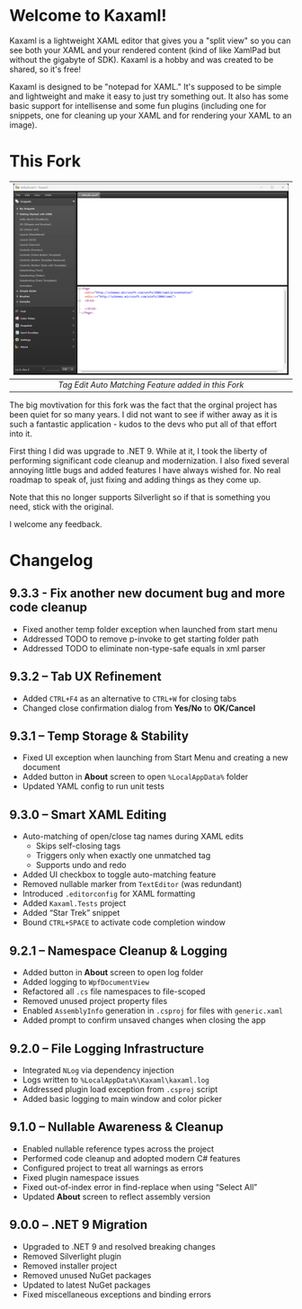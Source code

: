 # Welcome to Kaxaml!

Kaxaml is a lightweight XAML editor that gives you a "split view" so you can see both your XAML and your rendered content (kind of like XamlPad but without the gigabyte of SDK). Kaxaml is a hobby and was created to be shared, so it's free!

Kaxaml is designed to be "notepad for XAML." It's supposed to be simple and lightweight and make it easy to just try something out. It also has some basic support for intellisense and some fun plugins (including one for snippets, one for cleaning up your XAML and for rendering your XAML to an image).

# This Fork

| ![Demo of Tag Edit Auto Match](Assets/AutoTagMatchEditing.gif) | 
|:--:|
| *Tag Edit Auto Matching Feature added in this Fork* |

The big movtivation for this fork was the fact that the orginal project has been quiet for so many years.  I did not want to see if wither away as it is such a fantastic application - kudos to the  devs who put all of that effort into it.

First thing I did was upgrade to .NET 9.  While at it, I took the liberty of performing significant code cleanup and modernization.  I also fixed several annoying little bugs and added features I have always wished for.  No real roadmap to speak of, just fixing and adding things as they come up.

Note that this no longer supports Silverlight so if that is something you need, stick with the original.

I welcome any feedback.

# Changelog

## 9.3.3 - Fix another new document bug and more code cleanup
- Fixed another temp folder exception when launched from start menu
- Addressed TODO to remove p-invoke to get starting folder path
- Addressed TODO to eliminate non-type-safe equals in xml parser

## 9.3.2 – Tab UX Refinement
- Added `CTRL+F4` as an alternative to `CTRL+W` for closing tabs
- Changed close confirmation dialog from **Yes/No** to **OK/Cancel**

## 9.3.1 – Temp Storage & Stability
- Fixed UI exception when launching from Start Menu and creating a new document
- Added button in **About** screen to open `%LocalAppData%` folder
- Updated YAML config to run unit tests

## 9.3.0 – Smart XAML Editing
- Auto-matching of open/close tag names during XAML edits
  - Skips self-closing tags
  - Triggers only when exactly one unmatched tag
  - Supports undo and redo
- Added UI checkbox to toggle auto-matching feature
- Removed nullable marker from `TextEditor` (was redundant)
- Introduced `.editorconfig` for XAML formatting
- Added `Kaxaml.Tests` project
- Added “Star Trek” snippet
- Bound `CTRL+SPACE` to activate code completion window

## 9.2.1 – Namespace Cleanup & Logging
- Added button in **About** screen to open log folder
- Added logging to `WpfDocumentView`
- Refactored all `.cs` file namespaces to file-scoped
- Removed unused project property files
- Enabled `AssemblyInfo` generation in `.csproj` for files with `generic.xaml`
- Added prompt to confirm unsaved changes when closing the app

## 9.2.0 – File Logging Infrastructure
- Integrated `NLog` via dependency injection
- Logs written to `%LocalAppData%\Kaxaml\kaxaml.log`
- Addressed plugin load exception from `.csproj` script
- Added basic logging to main window and color picker

## 9.1.0 – Nullable Awareness & Cleanup
- Enabled nullable reference types across the project
- Performed code cleanup and adopted modern C# features
- Configured project to treat all warnings as errors
- Fixed plugin namespace issues
- Fixed out-of-index error in find-replace when using “Select All”
- Updated **About** screen to reflect assembly version

## 9.0.0 – .NET 9 Migration
- Upgraded to .NET 9 and resolved breaking changes
- Removed Silverlight plugin
- Removed installer project
- Removed unused NuGet packages
- Updated to latest NuGet packages
- Fixed miscellaneous exceptions and binding errors
